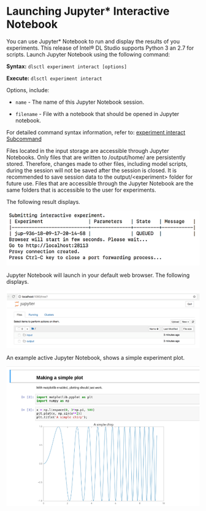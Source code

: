 # Launching Jupyter* Interactive Notebook

You can use Jupyter* Notebook to run and display the results of you experiments. This release of Intel® DL Studio supports Python 3 an 2.7 for scripts. Launch Jupyter Notebook using the following command:

**Syntax:** `dlsctl experiment interact [options]`

**Execute:** `dlsctl experiment interact`

Options, include:
* `name` - The name of this Jupyter Notebook session. 

* `filename` - File with a notebook that should be opened in Jupyter notebook.

For detailed command syntax information, refer to: [experiment interact Subcommand](experiment.md#interact-Subcommand)

Files located in the input storage are accessible through Jupyter Notebooks.  Only files that are written to /output/home/ are persistently stored.  Therefore, changes made to other files, including model scripts, during the session will not be saved after the session is closed.  It is recommended to save session data to the output/&lt;experiment&gt; folder for future use.
Files that are accessible through the Jupyter Notebook are the same folders that is accessible to the user for experiments.

The following result displays.

 ![](images/submit_interactive_exp.png)
  
Jupyter Notebook will launch in your default web browser. The following displays. 

 ![](images/jupyter_dashbd.png)


An example active Jupyter Notebook, shows a simple experiment plot.
 
 ![](images/jupyter_plot.png)
